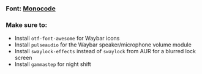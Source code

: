 ### Font: [Monocode](https://github.com/aaronmbos/monocode)

### Make sure to:

- Install `otf-font-awesome` for Waybar icons
- Install `pulseaudio` for the Waybar speaker/microphone volume module
- Install `swaylock-effects` instead of `swaylock` from AUR for a blurred lock screen
- Install `gammastep` for night shift
